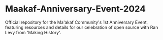 # Maakaf-Anniversary-Event-2024
Official repository for the Ma'akaf Community's 1st Anniversary Event, featuring resources and details for our celebration of open source with Ran Levy from 'Making History'.
